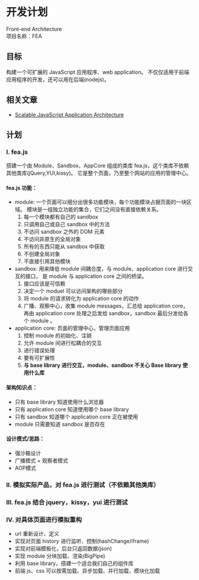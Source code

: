 开发计划
========
Front-end Architecture <br/>
项目名称：FEA

## 目标
构建一个可扩展的 JavaScript 应用程序、web application。
不仅仅适用于前端应用程序的开发，还可以用在后端(nodejs)。

## 相关文章
* [Scalable JavaScript Application Architecture](http://developer.yahoo.com/yui/theater/video.php?v=zakas-architecture)

## 计划

### **I. fea.js**
搭建一个由 Module、Sandbox、AppCore 组成的类库 fea.js，这个类库不依赖其他类库(jQuery,YUI,kissy)。
它是整个页面，乃至整个网站的应用的管理中心。

#### fea.js 功能：
* module: 一个页面可以细分出很多功能模块，每个功能模块占据页面的一块区域。
模块是一组独立功能的集合，它们之间没有直接依赖关系。
    1. 每一个模块都有自己的 sandbox
    2. 只调用自己或自己 sandbox 中的方法
    3. 不访问 sandbox 之外的 DOM 元素
    4. 不访问非原生的全局对象
    5. 所有的东西只能从 sandbox 中获取
    6. 不创建全局对象
    7. 不直接引用其他模块
* sandbox: 用来降低 module 间耦合度，与 module、application core 进行交互的接口，
是 module 与 application core 之间的桥梁。
    1. 接口应该是可信赖
    2. 决定一个 moduel 可以访问架构的哪些部分
    3. 将 module 的请求转化为 application core 的动作
    4. 广播、观察中心，收集 module messages，汇总给 application core，
再由 application core 处理之后发给 sandbox，sandbox 最后分发给各个 module 。
* application core: 页面的管理中心，管理页面应用
    1. 控制 module 的初始化、注销
    2. 允许 module 间进行松耦合的交互
    3. 进行错误处理
    4. 要有可扩展性
    5. **与 base library 进行交互，module、sandbox 不关心 Base library 使用什么库**

#### 架构知识点：
* 只有 base library 知道使用什么浏览器
* 只有 application core 知道使用哪个 base library
* 只有 sandbox 知道哪个 application core 正在被使用
* module 只需要知道 sandbox 是否存在

#### 设计模式/思路：
* 强沙箱设计
* 广播模式 + 观察者模式
* AOP模式

### **II. 模拟实际产品，对 fea.js 进行测试（不依赖其他类库）**
### **III. fea.js 结合 jquery，kissy，yui 进行测试**
### **IV. 对具体页面进行模拟重构**
* url 重新设计、定义
* 实现对页面 history 进行监听、控制(hashChange/iframe)
* 实现对前端模板化，后台只返回数据(json)
* 实现 module 分块加载、渲染(BigPipe)
* 利用 base library，搭建一个适合我们自己的组件库
* 前端 js、css 可以按需加载、异步加载、并行加载、模块化加载

